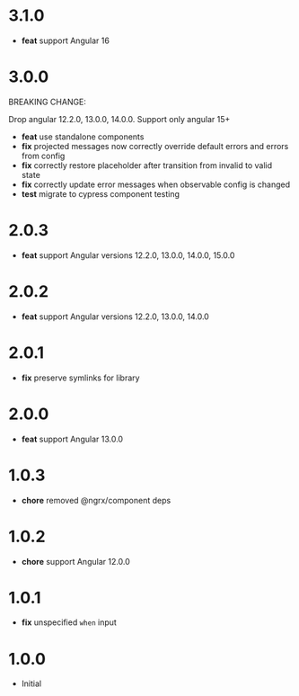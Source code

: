 # 3.1.0

- **feat** support Angular 16

# 3.0.0

BREAKING CHANGE:

Drop angular 12.2.0, 13.0.0, 14.0.0. Support only angular 15+

- **feat** use standalone components
- **fix** projected messages now correctly override default errors and errors from config
- **fix** correctly restore placeholder after transition from invalid to valid state
- **fix** correctly update error messages when observable config is changed
- **test** migrate to cypress component testing

# 2.0.3

- **feat** support Angular versions 12.2.0, 13.0.0, 14.0.0, 15.0.0

# 2.0.2

- **feat** support Angular versions 12.2.0, 13.0.0, 14.0.0

# 2.0.1

- **fix** preserve symlinks for library

# 2.0.0

- **feat** support Angular 13.0.0

# 1.0.3

- **chore** removed @ngrx/component deps

# 1.0.2

- **chore** support Angular 12.0.0

# 1.0.1

- **fix** unspecified `when` input

# 1.0.0

- Initial
